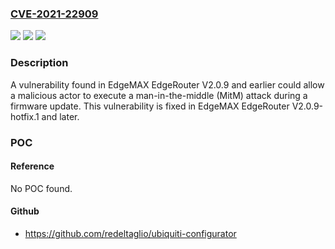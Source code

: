 ### [CVE-2021-22909](https://cve.mitre.org/cgi-bin/cvename.cgi?name=CVE-2021-22909)
![](https://img.shields.io/static/v1?label=Product&message=EdgeMAX%20EdgeRouter&color=blue)
![](https://img.shields.io/static/v1?label=Version&message=n%2Fa&color=blue)
![](https://img.shields.io/static/v1?label=Vulnerability&message=Man-in-the-Middle%20(CWE-300)&color=brighgreen)

### Description

A vulnerability found in EdgeMAX EdgeRouter V2.0.9 and earlier could allow a malicious actor to execute a man-in-the-middle (MitM) attack during a firmware update. This vulnerability is fixed in EdgeMAX EdgeRouter V2.0.9-hotfix.1 and later.

### POC

#### Reference
No POC found.

#### Github
- https://github.com/redeltaglio/ubiquiti-configurator

